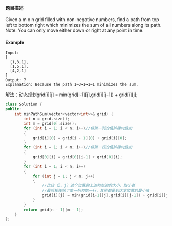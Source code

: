 #### **题目描述**
Given a m x n grid filled with non-negative numbers, find a path from top left to bottom right which minimizes the sum of all numbers along its path.  
Note: You can only move either down or right at any point in time.
#### **Example**
```
Input:
[
  [1,3,1],
  [1,5,1],
  [4,2,1]
]
Output: 7
Explanation: Because the path 1→3→1→1→1 minimizes the sum.
```


解法：动态规划grid[i][j] = min(grid[i-1][j],grid[i][j-1]) + grid[i][j];

```c++
class Solution {
public:
	int minPathSum(vector<vector<int>>& grid) {
		int n = grid.size();
		int m = grid[0].size();
		for (int i = 1; i < n; i++)//将第一列的值阶梯向后加
		{
			grid[i][0] = grid[i - 1][0] + grid[i][0];
		}
		for (int i = 1; i < m; i++)//将第一行的值阶梯向后加
		{
			grid[0][i] = grid[0][i-1] + grid[0][i];
		}
		for (int i = 1; i < n; i++)
		{
			for (int j = 1; j < m; j++)
			{
                //比较（i，j）这个位置的上边和左边的大小，取小者
                //最后矩阵除了第一列和第一行，其他都是到达本位置的最小值
				grid[i][j] = min(grid[i-1][j],grid[i][j-1]) + grid[i][j];
			}
		}
		return grid[n - 1][m - 1];
	}	
};
```